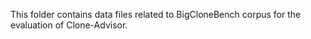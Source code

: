 This folder contains data files related to BigCloneBench corpus for the evaluation of Clone-Advisor.
